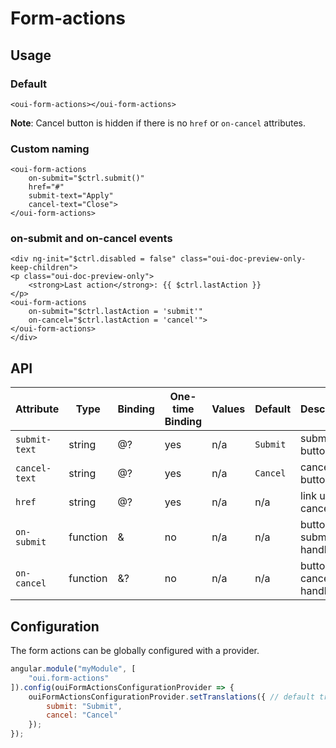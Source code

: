# Form-actions

## Usage

### Default

```html:preview
<oui-form-actions></oui-form-actions>
```

**Note**: Cancel button is hidden if there is no `href` or `on-cancel` attributes.

### Custom naming

```html:preview
<oui-form-actions
    on-submit="$ctrl.submit()"
    href="#"
    submit-text="Apply"
    cancel-text="Close">
</oui-form-actions>
```

### on-submit and on-cancel events

```html:preview
<div ng-init="$ctrl.disabled = false" class="oui-doc-preview-only-keep-children">
<p class="oui-doc-preview-only">
    <strong>Last action</strong>: {{ $ctrl.lastAction }}
</p>
<oui-form-actions
    on-submit="$ctrl.lastAction = 'submit'"
    on-cancel="$ctrl.lastAction = 'cancel'">
</oui-form-actions>
</div>
```

## API

| Attribute     | Type      | Binding   | One-time Binding  | Values    | Default   | Description
| ----          | ----      | ----      | ----              | ----      | ----      | ----
| `submit-text` | string    | @?        | yes               | n/a       | `Submit`  | submit button text
| `cancel-text` | string    | @?        | yes               | n/a       | `Cancel`  | cancel button text
| `href`        | string    | @?        | yes               | n/a       | n/a       | link url on cancel
| `on-submit`   | function  | &         | no                | n/a       | n/a       | button submit click handler
| `on-cancel`   | function  | &?        | no                | n/a       | n/a       | button cancel click handler

## Configuration

The form actions can be globally configured with a provider.

```js
angular.module("myModule", [
    "oui.form-actions"
]).config(ouiFormActionsConfigurationProvider => {
    ouiFormActionsConfigurationProvider.setTranslations({ // default translations
        submit: "Submit",
        cancel: "Cancel"
    });
});
```
